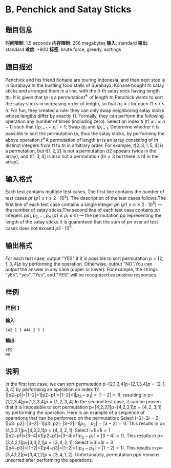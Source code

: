 # B. Penchick and Satay Sticks

## 题目信息

**时间限制**: 1.5 seconds
**内存限制**: 256 megabytes
**输入**: standard
**输出**: standard
**难度**: *900
**标签**: brute force, greedy, sortings

## 题目描述

Penchick and his friend Kohane are touring Indonesia, and their next stop is in Surabaya!In the bustling food stalls of Surabaya, Kohane bought $t$$n$ satay sticks and arranged them in a line, with the $t$$i$-th satay stick having length $t$$p_i$. It is given that $t$$p$ is a permutation$t$$^{\text{∗}}$ of length $t$$n$.Penchick wants to sort the satay sticks in increasing order of length, so that $t$$p_i=i$ for each $t$$1\le i\le n$. For fun, they created a rule: they can only swap neighboring satay sticks whose lengths differ by exactly $t$$1$. Formally, they can perform the following operation any number of times (including zero): Select an index $t$$i$ ($t$$1\le i\le n-1$) such that $t$$|p_{i+1}-p_i|=1$; Swap $t$$p_i$ and $t$$p_{i+1}$. Determine whether it is possible to sort the permutation $t$$p$, thus the satay sticks, by performing the above operation.$t$$^{\text{∗}}$A permutation of length $t$$n$ is an array consisting of $t$$n$ distinct integers from $t$$1$ to $t$$n$ in arbitrary order. For example, $t$$[2,3,1,5,4]$ is a permutation, but $t$$[1,2,2]$ is not a permutation ($t$$2$ appears twice in the array), and $t$$[1,3,4]$ is also not a permutation ($t$$n=3$ but there is $t$$4$ in the array).

## 输入格式

Each test contains multiple test cases. The first line contains the number of test cases $p$$t$ ($p$$1 \le t \le 2\cdot 10^5$). The description of the test cases follows.The first line of each test case contains a single integer $p$$n$ ($p$$1 \le n \le 2\cdot 10^5$) — the number of satay sticks.The second line of each test case contains $p$$n$ integers $p$$p_1, p_2, \ldots, p_n$ ($p$$1 \le p_i \le n$) — the permutation $p$$p$ representing the length of the satay sticks.It is guaranteed that the sum of $p$$n$ over all test cases does not exceed $p$$2\cdot 10^5$.

## 输出格式

For each test case, output "YES" if it is possible to sort permutation $p = [2, 1, 3, 4]$$p$ by performing the operation. Otherwise, output "NO".You can output the answer in any case (upper or lower). For example, the strings "yEs", "yes", "Yes", and "YES" will be recognized as positive responses.

## 样例

### 样例 1

**输入:**
```
242 1 3 444 2 3 1
```

**输出:**
```
YES
NO
```

## 说明

In the first test case, we can sort permutation p=[2,1,3,4]p=[2,1,3,4]$p = [2, 1, 3, 4]$ by performing an operation on index 11$1$ (|p2−p1|=|1−2|=1|p2−p1|=|1−2|=1$|p_2 - p_1| = |1 - 2| = 1$), resulting in p=[1,2,3,4]p=[1,2,3,4]$p = [1, 2, 3, 4]$.In the second test case, it can be proven that it is impossible to sort permutation p=[4,2,3,1]p=[4,2,3,1]$p = [4, 2, 3, 1]$ by performing the operation. Here is an example of a sequence of operations that can be performed on the permutation: Select i=2i=2$i = 2$ (|p3−p2|=|3−2|=1|p3−p2|=|3−2|=1$|p_3 - p_2| = |3 - 2| = 1$). This results in p=[4,3,2,1]p=[4,3,2,1]$p = [4, 3, 2, 1]$. Select i=1i=1$i = 1$ (|p2−p1|=|3−4|=1|p2−p1|=|3−4|=1$|p_2 - p_1| = |3 - 4| = 1$). This results in p=[3,4,2,1]p=[3,4,2,1]$p = [3, 4, 2, 1]$. Select i=3i=3$i = 3$ (|p4−p3|=|1−2|=1|p4−p3|=|1−2|=1$|p_4 - p_3| = |1 - 2| = 1$). This results in p=[3,4,1,2]p=[3,4,1,2]$p = [3, 4, 1, 2]$. Unfortunately, permutation pp$p$ remains unsorted after performing the operations.
